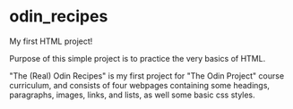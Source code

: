 # odin_recipes
My first HTML project!

Purpose of this simple project is to practice the very basics of HTML.

"The (Real) Odin Recipes" is my first project for "The Odin Project" course curriculum, and consists of four webpages containing some headings, paragraphs, images, links, and lists, as well some basic css styles.